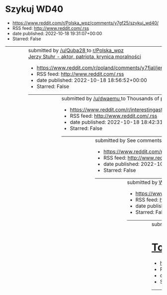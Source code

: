 # Szykuj WD40
 - https://www.reddit.com/r/Polska_wpz/comments/y7gf25/szykuj_wd40/
 - RSS feed: http://www.reddit.com/.rss
 - date published: 2022-10-18 19:31:07+00:00
 - Starred: False

<table> <tr><td> <a href="https://www.reddit.com/r/Polska_wpz/comments/y7gf25/szykuj_wd40/"> <img alt="Szykuj WD40" src="https://preview.redd.it/zn4oay809mu91.png?width=640&amp;crop=smart&amp;auto=webp&amp;s=a4a754c6fdc5c709dddff03e39c077d02f8988ba" title="Szykuj WD40" /> </a> </td><td> &#32; submitted by &#32; <a href="https://www.reddit.com/user/Quba28"> /u/Quba28 </a> &#32; to &#32; <a href="https://www.reddit.com/r/Polska_wpz/"> r/Polska_wpz </a> <br /> <span><a href="https://i.redd.it/zn4oa

# Jerzy Stuhr - aktor, patriota, krynica moralności
 - https://www.reddit.com/r/poland/comments/y7fjal/jerzy_stuhr_aktor_patriota_krynica_moralności/
 - RSS feed: http://www.reddit.com/.rss
 - date published: 2022-10-18 18:56:52+00:00
 - Starred: False

<table> <tr><td> <a href="https://www.reddit.com/r/poland/comments/y7fjal/jerzy_stuhr_aktor_patriota_krynica_moralności/"> <img alt="Jerzy Stuhr - aktor, patriota, krynica moralności" src="https://preview.redd.it/k2nmd0de2mu91.jpg?width=320&amp;crop=smart&amp;auto=webp&amp;s=02c80c539340a2f13ee32442a3990d47f3e6c273" title="Jerzy Stuhr - aktor, patriota, krynica moralności" /> </a> </td><td> &#32; submitted by &#32; <a href="https://www.reddit.com/user/dwaemu"> /u/dwaemu </a> &#32; to &#32; <a hr

# Thousands of people attend a ‘Birds Aren’t Real’ Protest in NYC
 - https://www.reddit.com/r/interestingasfuck/comments/y7f67q/thousands_of_people_attend_a_birds_arent_real/
 - RSS feed: http://www.reddit.com/.rss
 - date published: 2022-10-18 18:42:31+00:00
 - Starred: False

<table> <tr><td> <a href="https://www.reddit.com/r/interestingasfuck/comments/y7f67q/thousands_of_people_attend_a_birds_arent_real/"> <img alt="Thousands of people attend a ‘Birds Aren’t Real’ Protest in NYC" src="https://external-preview.redd.it/LidyFl3mQ5BETBtOF-JK2nY0JQnw9SxJx4vW451DHpQ.png?width=640&amp;crop=smart&amp;auto=webp&amp;s=27ca55454f0a9a5bf775427072217fee17abf4ee" title="Thousands of people attend a ‘Birds Aren’t Real’ Protest in NYC" /> </a> </td><td> &#32; submitted by &#32; <a 

# See comments for github repo that includes all previous versions!
 - https://www.reddit.com/r/ProgrammerHumor/comments/y7ewre/see_comments_for_github_repo_that_includes_all/
 - RSS feed: http://www.reddit.com/.rss
 - date published: 2022-10-18 18:32:18+00:00
 - Starred: False

<table> <tr><td> <a href="https://www.reddit.com/r/ProgrammerHumor/comments/y7ewre/see_comments_for_github_repo_that_includes_all/"> <img alt="See comments for github repo that includes all previous versions!" src="https://preview.redd.it/str04iuhylu91.png?width=320&amp;crop=smart&amp;auto=webp&amp;s=f91df024b736dea06ced838227502dae0f3d2acf" title="See comments for github repo that includes all previous versions!" /> </a> </td><td> &#32; submitted by &#32; <a href="https://www.reddit.com/user/No

# What load screen tips would you include in your game?
 - https://www.reddit.com/r/dndmemes/comments/y7epdh/what_load_screen_tips_would_you_include_in_your/
 - RSS feed: http://www.reddit.com/.rss
 - date published: 2022-10-18 18:24:22+00:00
 - Starred: False

<table> <tr><td> <a href="https://www.reddit.com/r/dndmemes/comments/y7epdh/what_load_screen_tips_would_you_include_in_your/"> <img alt="What load screen tips would you include in your game?" src="https://preview.redd.it/q6erehfvwlu91.png?width=640&amp;crop=smart&amp;auto=webp&amp;s=308696fd17878cbb785702fb4c5db7d5d038d3e1" title="What load screen tips would you include in your game?" /> </a> </td><td> &#32; submitted by &#32; <a href="https://www.reddit.com/user/spiderborland"> /u/spiderborland

# To celebrate the early development of Sims 5, the full game of Sims 4 is discounted at only 908$
 - https://www.reddit.com/r/gaming/comments/y7e7qk/to_celebrate_the_early_development_of_sims_5_the/
 - RSS feed: http://www.reddit.com/.rss
 - date published: 2022-10-18 18:05:29+00:00
 - Starred: False

<table> <tr><td> <a href="https://www.reddit.com/r/gaming/comments/y7e7qk/to_celebrate_the_early_development_of_sims_5_the/"> <img alt="To celebrate the early development of Sims 5, the full game of Sims 4 is discounted at only 908$" src="https://preview.redd.it/m3arg2betlu91.png?width=320&amp;crop=smart&amp;auto=webp&amp;s=f2f7b0d931ba4da89b17ee520c929a9ec7f8e805" title="To celebrate the early development of Sims 5, the full game of Sims 4 is discounted at only 908$" /> </a> </td><td> &#32; sub

# Last year the Pentagon admitted that this was an authentic video of a real UFO but the world was too busy dealing with a recession, Covid, war, and social unrest, that we silently agreed this on top of all that was a bit too much for one year.
 - https://www.reddit.com/r/Damnthatsinteresting/comments/y7dvd1/last_year_the_pentagon_admitted_that_this_was_an/
 - RSS feed: http://www.reddit.com/.rss
 - date published: 2022-10-18 17:52:23+00:00
 - Starred: False

<table> <tr><td> <a href="https://www.reddit.com/r/Damnthatsinteresting/comments/y7dvd1/last_year_the_pentagon_admitted_that_this_was_an/"> <img alt="Last year the Pentagon admitted that this was an authentic video of a real UFO but the world was too busy dealing with a recession, Covid, war, and social unrest, that we silently agreed this on top of all that was a bit too much for one year." src="https://external-preview.redd.it/O34MCcad69Kj_KgzRcJN6Wm63zc_PDY8SF9SQ2u9q1k.png?width=640&amp;crop=

# Which country has the most Attractive People according to Europe
 - https://www.reddit.com/r/MapPorn/comments/y7d4y5/which_country_has_the_most_attractive_people/
 - RSS feed: http://www.reddit.com/.rss
 - date published: 2022-10-18 17:23:50+00:00
 - Starred: False

<table> <tr><td> <a href="https://www.reddit.com/r/MapPorn/comments/y7d4y5/which_country_has_the_most_attractive_people/"> <img alt="Which country has the most Attractive People according to Europe" src="https://preview.redd.it/cu52pxnamlu91.png?width=640&amp;crop=smart&amp;auto=webp&amp;s=e14d8ddce0ff02bc68f126661f3b72fbe91bd53c" title="Which country has the most Attractive People according to Europe" /> </a> </td><td> &#32; submitted by &#32; <a href="https://www.reddit.com/user/Puzzleheaded-F

# ta chistoria wydażyła się na prawde
 - https://www.reddit.com/r/Polska_wpz/comments/y7d1df/ta_chistoria_wydażyła_się_na_prawde/
 - RSS feed: http://www.reddit.com/.rss
 - date published: 2022-10-18 17:20:03+00:00
 - Starred: False

<table> <tr><td> <a href="https://www.reddit.com/r/Polska_wpz/comments/y7d1df/ta_chistoria_wydażyła_się_na_prawde/"> <img alt="ta chistoria wydażyła się na prawde" src="https://preview.redd.it/7weiz1hcllu91.jpg?width=320&amp;crop=smart&amp;auto=webp&amp;s=295413e7ac877401cde1976e10b1672f21d501ec" title="ta chistoria wydażyła się na prawde" /> </a> </td><td> &#32; submitted by &#32; <a href="https://www.reddit.com/user/DoYouLike_Sand_AsIDo"> /u/DoYouLike_Sand_AsIDo </a> &#32; to &#32; <a href="ht

# 𓂺
 - https://www.reddit.com/r/shitposting/comments/y7cw5d/𓂺/
 - RSS feed: http://www.reddit.com/.rss
 - date published: 2022-10-18 17:14:24+00:00
 - Starred: False

&#32; submitted by &#32; <a href="https://www.reddit.com/user/kj_011"> /u/kj_011 </a> &#32; to &#32; <a href="https://www.reddit.com/r/shitposting/"> r/shitposting </a> <br /> <span><a href="https://v.redd.it/wbfq7s4mklu91">[link]</a></span> &#32; <span><a href="https://www.reddit.com/r/shitposting/comments/y7cw5d/𓂺/">[comments]</a></span>

# 18 year old German fell victim to Krakow strip club scam, lost 5600€
 - https://www.reddit.com/r/poland/comments/y7culx/18_year_old_german_fell_victim_to_krakow_strip/
 - RSS feed: http://www.reddit.com/.rss
 - date published: 2022-10-18 17:12:42+00:00
 - Starred: False

<!-- SC_OFF --><div class="md"><blockquote> <p>According to the police, the 18-year-old from Kümmersbruck had gone to the club and paid 65 euros for a &quot;private dance&quot; with his card. After that, more than 5600 euros had suddenly disappeared from his account. </p> <p>The young man could not remember what happened afterwards, as he told the police. When the student returned home from the school trip, he reportedly found that unknown persons had debited money from his checking account seve

# Proszę dzwońcie
 - https://www.reddit.com/r/okkolegauposledzony/comments/y7cm0w/proszę_dzwońcie/
 - RSS feed: http://www.reddit.com/.rss
 - date published: 2022-10-18 17:03:23+00:00
 - Starred: False

<table> <tr><td> <a href="https://www.reddit.com/r/okkolegauposledzony/comments/y7cm0w/proszę_dzwońcie/"> <img alt="Proszę dzwońcie" src="https://preview.redd.it/xn25l7fnilu91.jpg?width=320&amp;crop=smart&amp;auto=webp&amp;s=90e3b60bb55ad0d106613de66291badb20f4c9f3" title="Proszę dzwońcie" /> </a> </td><td> &#32; submitted by &#32; <a href="https://www.reddit.com/user/Gregg2137"> /u/Gregg2137 </a> &#32; to &#32; <a href="https://www.reddit.com/r/okkolegauposledzony/"> r/okkolegauposledzony </a> 

# 2pc & 4pc details about the 3.3 Artifacts via @Pluslesub
 - https://www.reddit.com/r/Genshin_Impact_Leaks/comments/y7c42i/2pc_4pc_details_about_the_33_artifacts_via/
 - RSS feed: http://www.reddit.com/.rss
 - date published: 2022-10-18 16:44:29+00:00
 - Starred: False

<table> <tr><td> <a href="https://www.reddit.com/r/Genshin_Impact_Leaks/comments/y7c42i/2pc_4pc_details_about_the_33_artifacts_via/"> <img alt="2pc &amp; 4pc details about the 3.3 Artifacts via @Pluslesub" src="https://preview.redd.it/8okw9ov7flu91.png?width=640&amp;crop=smart&amp;auto=webp&amp;s=f7123f91415fae2e03272e00a5f6a39c2be98f02" title="2pc &amp; 4pc details about the 3.3 Artifacts via @Pluslesub" /> </a> </td><td> &#32; submitted by &#32; <a href="https://www.reddit.com/user/fewn8"> /u/

# Zapisy na oficjalną listę - kto wyjeżdża z kraju jak PiS wygra?
 - https://www.reddit.com/r/Polska/comments/y7bx5p/zapisy_na_oficjalną_listę_kto_wyjeżdża_z_kraju/
 - RSS feed: http://www.reddit.com/.rss
 - date published: 2022-10-18 16:37:08+00:00
 - Starred: False

<!-- SC_OFF --><div class="md"><p>Jako, że sezon wyborczy w sumie można zacząć za rozpoczęty, za rozpoczęty można też zacząć sezon na absolutną klasykę czyli deklaracje: &quot;Ja tylko czekam do wyborów, ale jak PiS wygra to spiedaralam z tego kurwidołka. Bilet mam już kupiony&quot;. </p> <p>Już dzisiaj czytałem takie deklaracje. Problem jest taki, że np. loty czy pociągi czasem są odwoływane, bilet można zgubić, ktoś go może ukraść, w ostateczności można zaspać na samolot albo wstąpić do Żabki 

# Why does this scale with Faith? It’s like the exact opposite of Holy.
 - https://www.reddit.com/r/Eldenring/comments/y7bd0a/why_does_this_scale_with_faith_its_like_the_exact/
 - RSS feed: http://www.reddit.com/.rss
 - date published: 2022-10-18 16:15:41+00:00
 - Starred: False

<table> <tr><td> <a href="https://www.reddit.com/r/Eldenring/comments/y7bd0a/why_does_this_scale_with_faith_its_like_the_exact/"> <img alt="Why does this scale with Faith? It’s like the exact opposite of Holy." src="https://preview.redd.it/grrn6095alu91.jpg?width=640&amp;crop=smart&amp;auto=webp&amp;s=c26552d40b525d008e6284db9c9ec602bd2411e4" title="Why does this scale with Faith? It’s like the exact opposite of Holy." /> </a> </td><td> &#32; submitted by &#32; <a href="https://www.reddit.com/us

# Kerfuś co oni ci zrobili 😦😦
 - https://www.reddit.com/r/poland/comments/y7b8vf/kerfuś_co_oni_ci_zrobili/
 - RSS feed: http://www.reddit.com/.rss
 - date published: 2022-10-18 16:11:20+00:00
 - Starred: False

&#32; submitted by &#32; <a href="https://www.reddit.com/user/LosVygodos"> /u/LosVygodos </a> &#32; to &#32; <a href="https://www.reddit.com/r/poland/"> r/poland </a> <br /> <span><a href="https://i.redd.it/e8guembd9lu91.jpg">[link]</a></span> &#32; <span><a href="https://www.reddit.com/r/poland/comments/y7b8vf/kerfuś_co_oni_ci_zrobili/">[comments]</a></span>

# Based Central European marketing
 - https://www.reddit.com/r/2visegrad4you/comments/y7aw04/based_central_european_marketing/
 - RSS feed: http://www.reddit.com/.rss
 - date published: 2022-10-18 15:57:35+00:00
 - Starred: False

<table> <tr><td> <a href="https://www.reddit.com/r/2visegrad4you/comments/y7aw04/based_central_european_marketing/"> <img alt="Based Central European marketing" src="https://preview.redd.it/w00kaguw6lu91.jpg?width=640&amp;crop=smart&amp;auto=webp&amp;s=ea70681118d1899d24af63f582031f317c2a609f" title="Based Central European marketing" /> </a> </td><td> &#32; submitted by &#32; <a href="https://www.reddit.com/user/Sad-Monk-8136"> /u/Sad-Monk-8136 </a> &#32; to &#32; <a href="https://www.reddit.com

# Koledzy ważna sprawa!!! Jak pewnie wiecie od dłuższego czasu na naszym podredycie ludzie sprzedają linki z treściami dla jakichś dorosłych nie wiem o huj hodzi Xddd !!! ale tutaj macie takiego jednego upośledzeńca który sprzedaje dyski i tu macie jego numer takze robcie co chcecie zamowcie mu pizze
 - https://www.reddit.com/r/okkolegauposledzony/comments/y7aoxu/koledzy_ważna_sprawa_jak_pewnie_wiecie_od/
 - RSS feed: http://www.reddit.com/.rss
 - date published: 2022-10-18 15:49:33+00:00
 - Starred: False

<table> <tr><td> <a href="https://www.reddit.com/r/okkolegauposledzony/comments/y7aoxu/koledzy_ważna_sprawa_jak_pewnie_wiecie_od/"> <img alt="Koledzy ważna sprawa!!! Jak pewnie wiecie od dłuższego czasu na naszym podredycie ludzie sprzedają linki z treściami dla jakichś dorosłych nie wiem o huj hodzi Xddd !!! ale tutaj macie takiego jednego upośledzeńca który sprzedaje dyski i tu macie jego numer takze robcie co chcecie zamowcie mu pizze" src="https://preview.redd.it/s48gpveb5lu91.png?width=320&

# If you could remove one letter of champions from League which would it be? And why would it be Y?
 - https://www.reddit.com/r/LeagueOfMemes/comments/y7acss/if_you_could_remove_one_letter_of_champions_from/
 - RSS feed: http://www.reddit.com/.rss
 - date published: 2022-10-18 15:36:01+00:00
 - Starred: False

<table> <tr><td> <a href="https://www.reddit.com/r/LeagueOfMemes/comments/y7acss/if_you_could_remove_one_letter_of_champions_from/"> <img alt="If you could remove one letter of champions from League which would it be? And why would it be Y?" src="https://preview.redd.it/frksu4d23lu91.jpg?width=640&amp;crop=smart&amp;auto=webp&amp;s=33ab05fc66673cdb95467c483843b55a1cc63bdf" title="If you could remove one letter of champions from League which would it be? And why would it be Y?" /> </a> </td><td> 

# Happened today on Warsaw - Catania flight
 - https://www.reddit.com/r/poland/comments/y7ac6n/happened_today_on_warsaw_catania_flight/
 - RSS feed: http://www.reddit.com/.rss
 - date published: 2022-10-18 15:35:21+00:00
 - Starred: False

<table> <tr><td> <a href="https://www.reddit.com/r/poland/comments/y7ac6n/happened_today_on_warsaw_catania_flight/"> <img alt="Happened today on Warsaw - Catania flight" src="https://external-preview.redd.it/SOeABLKLwkqrI0y4c2QwboAlRcK337OaVIepKMU-3to.png?width=640&amp;crop=smart&amp;auto=webp&amp;s=764b4bdbfddb8752711e5b1efad61e1869c1f09b" title="Happened today on Warsaw - Catania flight" /> </a> </td><td> &#32; submitted by &#32; <a href="https://www.reddit.com/user/GadflySocrates"> /u/GadflyS

# Też tak macie?
 - https://www.reddit.com/r/Polska/comments/y7a5ui/też_tak_macie/
 - RSS feed: http://www.reddit.com/.rss
 - date published: 2022-10-18 15:28:32+00:00
 - Starred: False

<table> <tr><td> <a href="https://www.reddit.com/r/Polska/comments/y7a5ui/też_tak_macie/"> <img alt="Też tak macie?" src="https://preview.redd.it/uqqtadxp1lu91.jpg?width=640&amp;crop=smart&amp;auto=webp&amp;s=addfc0b4d515391a084ee25bda57bd54e03eff91" title="Też tak macie?" /> </a> </td><td> &#32; submitted by &#32; <a href="https://www.reddit.com/user/RainNightFlower"> /u/RainNightFlower </a> &#32; to &#32; <a href="https://www.reddit.com/r/Polska/"> r/Polska </a> <br /> <span><a href="https://i

# my bitch doesn't know what a pc is
 - https://www.reddit.com/r/teenagers/comments/y79o4q/my_bitch_doesnt_know_what_a_pc_is/
 - RSS feed: http://www.reddit.com/.rss
 - date published: 2022-10-18 15:09:26+00:00
 - Starred: False

<table> <tr><td> <a href="https://www.reddit.com/r/teenagers/comments/y79o4q/my_bitch_doesnt_know_what_a_pc_is/"> <img alt="my bitch doesn't know what a pc is" src="https://preview.redd.it/2zklg93byku91.jpg?width=640&amp;crop=smart&amp;auto=webp&amp;s=1d5636188e252934c0bce6046b5df3545e0346ec" title="my bitch doesn't know what a pc is" /> </a> </td><td> &#32; submitted by &#32; <a href="https://www.reddit.com/user/Mandoy1O2"> /u/Mandoy1O2 </a> &#32; to &#32; <a href="https://www.reddit.com/r/teen

# [DISC] Chainsaw Man - Ch. 107 links
 - https://www.reddit.com/r/ChainsawMan/comments/y79c3h/disc_chainsaw_man_ch_107_links/
 - RSS feed: http://www.reddit.com/.rss
 - date published: 2022-10-18 14:56:59+00:00
 - Starred: False

<!-- SC_OFF --><div class="md"><table><thead> <tr> <th align="left"><strong>Source</strong></th> <th align="left"><strong>Status</strong></th> </tr> </thead><tbody> <tr> <td align="left">Mangaplus</td> <td align="left"><a href="https://mangaplus.shueisha.co.jp/viewer/1014453">Online</a></td> </tr> <tr> <td align="left">Viz</td> <td align="left"><a href="https://www.viz.com/shonenjump/chainsaw-man-chapter-107/chapter/25711?action=read">Online</a></td> </tr> </tbody></table> <p><a href="https://di

# People who don't want to work, why?
 - https://www.reddit.com/r/AskReddit/comments/y78n7x/people_who_dont_want_to_work_why/
 - RSS feed: http://www.reddit.com/.rss
 - date published: 2022-10-18 14:30:29+00:00
 - Starred: False

&#32; submitted by &#32; <a href="https://www.reddit.com/user/Designer-Mark320"> /u/Designer-Mark320 </a> &#32; to &#32; <a href="https://www.reddit.com/r/AskReddit/"> r/AskReddit </a> <br /> <span><a href="https://www.reddit.com/r/AskReddit/comments/y78n7x/people_who_dont_want_to_work_why/">[link]</a></span> &#32; <span><a href="https://www.reddit.com/r/AskReddit/comments/y78n7x/people_who_dont_want_to_work_why/">[comments]</a></span>

# I work at a bank, a couple just came in wanting to cash this and claimed it was real gold and legal tender
 - https://www.reddit.com/r/facepalm/comments/y78gdg/i_work_at_a_bank_a_couple_just_came_in_wanting_to/
 - RSS feed: http://www.reddit.com/.rss
 - date published: 2022-10-18 14:23:13+00:00
 - Starred: False

<table> <tr><td> <a href="https://www.reddit.com/r/facepalm/comments/y78gdg/i_work_at_a_bank_a_couple_just_came_in_wanting_to/"> <img alt="I work at a bank, a couple just came in wanting to cash this and claimed it was real gold and legal tender" src="https://preview.redd.it/660ylgw2qku91.jpg?width=640&amp;crop=smart&amp;auto=webp&amp;s=2b60a9fb88772dc0ed86e1933a9795e58320c60d" title="I work at a bank, a couple just came in wanting to cash this and claimed it was real gold and legal tender" /> <

# Że co proszę?
 - https://www.reddit.com/r/Polska/comments/y77rft/że_co_proszę/
 - RSS feed: http://www.reddit.com/.rss
 - date published: 2022-10-18 13:56:05+00:00
 - Starred: False

<table> <tr><td> <a href="https://www.reddit.com/r/Polska/comments/y77rft/że_co_proszę/"> <img alt="Że co proszę?" src="https://preview.redd.it/bpno27o8lku91.jpg?width=640&amp;crop=smart&amp;auto=webp&amp;s=25f8ba564015a0e0f507706ba60e0639bad8357a" title="Że co proszę?" /> </a> </td><td> &#32; submitted by &#32; <a href="https://www.reddit.com/user/Borys_Pandov"> /u/Borys_Pandov </a> &#32; to &#32; <a href="https://www.reddit.com/r/Polska/"> r/Polska </a> <br /> <span><a href="https://i.redd.it/

# My boyz could use a little love sometimes
 - https://www.reddit.com/r/wholesomememes/comments/y76vto/my_boyz_could_use_a_little_love_sometimes/
 - RSS feed: http://www.reddit.com/.rss
 - date published: 2022-10-18 13:19:16+00:00
 - Starred: False

<table> <tr><td> <a href="https://www.reddit.com/r/wholesomememes/comments/y76vto/my_boyz_could_use_a_little_love_sometimes/"> <img alt="My boyz could use a little love sometimes" src="https://preview.redd.it/mpedgdineku91.jpg?width=640&amp;crop=smart&amp;auto=webp&amp;s=0974a0660acd328dc0756247906d6fd7164ef5f3" title="My boyz could use a little love sometimes" /> </a> </td><td> &#32; submitted by &#32; <a href="https://www.reddit.com/user/Kaos2018"> /u/Kaos2018 </a> &#32; to &#32; <a href="http

# Stało się...
 - https://www.reddit.com/r/Polska_wpz/comments/y76h3o/stało_się/
 - RSS feed: http://www.reddit.com/.rss
 - date published: 2022-10-18 13:02:02+00:00
 - Starred: False

&#32; submitted by &#32; <a href="https://www.reddit.com/user/Brief_Kitchen_4877"> /u/Brief_Kitchen_4877 </a> &#32; to &#32; <a href="https://www.reddit.com/r/Polska_wpz/"> r/Polska_wpz </a> <br /> <span><a href="https://i.redd.it/d2r3nkmlbku91.jpg">[link]</a></span> &#32; <span><a href="https://www.reddit.com/r/Polska_wpz/comments/y76h3o/stało_się/">[comments]</a></span>

# O co chodzi z Kerfusiem?
 - https://www.reddit.com/r/Polska/comments/y7674p/o_co_chodzi_z_kerfusiem/
 - RSS feed: http://www.reddit.com/.rss
 - date published: 2022-10-18 12:50:16+00:00
 - Starred: False

<!-- SC_OFF --><div class="md"><p>Jakby, fajny robot, postęp idzie do przodu. Ale że ludzie potrafią robić tak ochydne ,,arty” na podstawie czegoś co w praktyce MA TYLKO TWARZ. To tylko twarz kotka, a tak zwani artyści już potrafią robić te okropieństwa. Jak Samsung Sam była to jeszcze miało JAKIŚ sens bo to przynajmniej był człowiek. A tu mamy do czynienia z Robotem, który nawet ciała nie ma, tylko twarz. Nawet na Wikipedii jest powiedziane ,,Użytkownicy mediów społecznościowych rysują go w prz

# Well, there it is :(
 - https://www.reddit.com/r/cyberpunkgame/comments/y7627d/well_there_it_is/
 - RSS feed: http://www.reddit.com/.rss
 - date published: 2022-10-18 12:43:54+00:00
 - Starred: False

<table> <tr><td> <a href="https://www.reddit.com/r/cyberpunkgame/comments/y7627d/well_there_it_is/"> <img alt="Well, there it is :(" src="https://preview.redd.it/3d62p2j98ku91.jpg?width=640&amp;crop=smart&amp;auto=webp&amp;s=daf1d9153907dd0d6eb54a79763590b1956d541c" title="Well, there it is :(" /> </a> </td><td> &#32; submitted by &#32; <a href="https://www.reddit.com/user/DevilHeadache"> /u/DevilHeadache </a> &#32; to &#32; <a href="https://www.reddit.com/r/cyberpunkgame/"> r/cyberpunkgame </a>

# 💀💀💀
 - https://www.reddit.com/r/shitposting/comments/y7619j/_/
 - RSS feed: http://www.reddit.com/.rss
 - date published: 2022-10-18 12:42:40+00:00
 - Starred: False

<table> <tr><td> <a href="https://www.reddit.com/r/shitposting/comments/y7619j/_/"> <img alt="💀💀💀" src="https://preview.redd.it/32o7ld458ku91.jpg?width=640&amp;crop=smart&amp;auto=webp&amp;s=07367c51111ce9965b1fd90b784485ef0a8efa9d" title="💀💀💀" /> </a> </td><td> &#32; submitted by &#32; <a href="https://www.reddit.com/user/Ash_Pokebolas"> /u/Ash_Pokebolas </a> &#32; to &#32; <a href="https://www.reddit.com/r/shitposting/"> r/shitposting </a> <br /> <span><a href="https://i.redd.it/32o7ld458ku91.

# why are we like this
 - https://www.reddit.com/r/memes/comments/y75zw9/why_are_we_like_this/
 - RSS feed: http://www.reddit.com/.rss
 - date published: 2022-10-18 12:40:58+00:00
 - Starred: False

<table> <tr><td> <a href="https://www.reddit.com/r/memes/comments/y75zw9/why_are_we_like_this/"> <img alt="why are we like this" src="https://preview.redd.it/v5jy1wpl7ku91.png?width=640&amp;crop=smart&amp;auto=webp&amp;s=55a93da2e60dc851113a87917faddb22d1c7666b" title="why are we like this" /> </a> </td><td> &#32; submitted by &#32; <a href="https://www.reddit.com/user/golgang"> /u/golgang </a> &#32; to &#32; <a href="https://www.reddit.com/r/memes/"> r/memes </a> <br /> <span><a href="https://i

# meirl
 - https://www.reddit.com/r/meirl/comments/y75prn/meirl/
 - RSS feed: http://www.reddit.com/.rss
 - date published: 2022-10-18 12:27:46+00:00
 - Starred: False

<table> <tr><td> <a href="https://www.reddit.com/r/meirl/comments/y75prn/meirl/"> <img alt="meirl" src="https://preview.redd.it/ferecd8f5ku91.jpg?width=640&amp;crop=smart&amp;auto=webp&amp;s=310559fa04b9554157b863934ab51eb095f91844" title="meirl" /> </a> </td><td> &#32; submitted by &#32; <a href="https://www.reddit.com/user/Starlight_369"> /u/Starlight_369 </a> &#32; to &#32; <a href="https://www.reddit.com/r/meirl/"> r/meirl </a> <br /> <span><a href="https://i.redd.it/ferecd8f5ku91.jpg">[link

# Dziecko nazwane sfer niebieskich??
 - https://www.reddit.com/r/okkolegauposledzony/comments/y75290/dziecko_nazwane_sfer_niebieskich/
 - RSS feed: http://www.reddit.com/.rss
 - date published: 2022-10-18 11:57:45+00:00
 - Starred: False

<table> <tr><td> <a href="https://www.reddit.com/r/okkolegauposledzony/comments/y75290/dziecko_nazwane_sfer_niebieskich/"> <img alt="Dziecko nazwane sfer niebieskich??" src="https://preview.redd.it/p5la8xo40ku91.jpg?width=640&amp;crop=smart&amp;auto=webp&amp;s=3562b1d40896579efbd3acd7dc8ac8e997115c9b" title="Dziecko nazwane sfer niebieskich??" /> </a> </td><td> &#32; submitted by &#32; <a href="https://www.reddit.com/user/idiot_locale"> /u/idiot_locale </a> &#32; to &#32; <a href="https://www.re

# Ator na kongresie partii KORWiN
 - https://www.reddit.com/r/Polska/comments/y74yi0/ator_na_kongresie_partii_korwin/
 - RSS feed: http://www.reddit.com/.rss
 - date published: 2022-10-18 11:52:51+00:00
 - Starred: False

<table> <tr><td> <a href="https://www.reddit.com/r/Polska/comments/y74yi0/ator_na_kongresie_partii_korwin/"> <img alt="Ator na kongresie partii KORWiN" src="https://preview.redd.it/trwe0vazyju91.jpg?width=640&amp;crop=smart&amp;auto=webp&amp;s=eb1cb58a9ef3ced1cb8358a38452508b6076ec82" title="Ator na kongresie partii KORWiN" /> </a> </td><td> &#32; submitted by &#32; <a href="https://www.reddit.com/user/Niedzwiedzbipolarny"> /u/Niedzwiedzbipolarny </a> &#32; to &#32; <a href="https://www.reddit.c

# Majority of Tory party wants Truss to resign now - and want Boris Johnson to replace her
 - https://www.reddit.com/r/worldnews/comments/y74lwg/majority_of_tory_party_wants_truss_to_resign_now/
 - RSS feed: http://www.reddit.com/.rss
 - date published: 2022-10-18 11:35:48+00:00
 - Starred: False

&#32; submitted by &#32; <a href="https://www.reddit.com/user/wqu06"> /u/wqu06 </a> &#32; to &#32; <a href="https://www.reddit.com/r/worldnews/"> r/worldnews </a> <br /> <span><a href="https://news.sky.com/story/majority-of-tory-party-members-want-truss-to-resign-now-and-want-boris-johnson-to-replace-her-12723609">[link]</a></span> &#32; <span><a href="https://www.reddit.com/r/worldnews/comments/y74lwg/majority_of_tory_party_wants_truss_to_resign_now/">[comments]</a></span>

# Don't do it brothers
 - https://www.reddit.com/r/shitposting/comments/y7466m/dont_do_it_brothers/
 - RSS feed: http://www.reddit.com/.rss
 - date published: 2022-10-18 11:14:24+00:00
 - Starred: False

<table> <tr><td> <a href="https://www.reddit.com/r/shitposting/comments/y7466m/dont_do_it_brothers/"> <img alt="Don't do it brothers" src="https://preview.redd.it/krxjzeqdsju91.jpg?width=640&amp;crop=smart&amp;auto=webp&amp;s=f2c71e3949eca6b29b63595ebfc969f9b20bebbc" title="Don't do it brothers" /> </a> </td><td> &#32; submitted by &#32; <a href="https://www.reddit.com/user/McJellyDonuts"> /u/McJellyDonuts </a> &#32; to &#32; <a href="https://www.reddit.com/r/shitposting/"> r/shitposting </a> <b

# Iranian schoolgirl ‘beaten to death for refusing to sing’ pro-regime anthem
 - https://www.reddit.com/r/worldnews/comments/y740rb/iranian_schoolgirl_beaten_to_death_for_refusing/
 - RSS feed: http://www.reddit.com/.rss
 - date published: 2022-10-18 11:06:51+00:00
 - Starred: False

&#32; submitted by &#32; <a href="https://www.reddit.com/user/woland1928"> /u/woland1928 </a> &#32; to &#32; <a href="https://www.reddit.com/r/worldnews/"> r/worldnews </a> <br /> <span><a href="https://amp.theguardian.com/global-development/2022/oct/18/iranian-schoolgirl-beaten-to-death-for-refusing-to-sing-pro-regime-anthem">[link]</a></span> &#32; <span><a href="https://www.reddit.com/r/worldnews/comments/y740rb/iranian_schoolgirl_beaten_to_death_for_refusing/">[comments]</a></span>

# Blocking EU funds is “attempt by Western elites to influence Polish elections”, says president
 - https://www.reddit.com/r/europe/comments/y73q09/blocking_eu_funds_is_attempt_by_western_elites_to/
 - RSS feed: http://www.reddit.com/.rss
 - date published: 2022-10-18 10:52:41+00:00
 - Starred: False

&#32; submitted by &#32; <a href="https://www.reddit.com/user/Hematophagian"> /u/Hematophagian </a> &#32; to &#32; <a href="https://www.reddit.com/r/europe/"> r/europe </a> <br /> <span><a href="https://notesfrompoland.com/2022/10/18/blocking-eu-funds-is-attempt-by-western-elites-to-influence-polish-elections-says-president/">[link]</a></span> &#32; <span><a href="https://www.reddit.com/r/europe/comments/y73q09/blocking_eu_funds_is_attempt_by_western_elites_to/">[comments]</a></span>

# Estimated average age of young people leaving their parental household, 2019
 - https://www.reddit.com/r/MapPorn/comments/y73ity/estimated_average_age_of_young_people_leaving/
 - RSS feed: http://www.reddit.com/.rss
 - date published: 2022-10-18 10:42:37+00:00
 - Starred: False

<table> <tr><td> <a href="https://www.reddit.com/r/MapPorn/comments/y73ity/estimated_average_age_of_young_people_leaving/"> <img alt="Estimated average age of young people leaving their parental household, 2019" src="https://preview.redd.it/hw7kksypmju91.png?width=640&amp;crop=smart&amp;auto=webp&amp;s=2166c7ad22d7b2ee472a708ad52b7e81bb391538" title="Estimated average age of young people leaving their parental household, 2019" /> </a> </td><td> &#32; submitted by &#32; <a href="https://www.reddi

# lajfhak
 - https://www.reddit.com/r/Polska_wpz/comments/y73bv4/lajfhak/
 - RSS feed: http://www.reddit.com/.rss
 - date published: 2022-10-18 10:32:33+00:00
 - Starred: False

<table> <tr><td> <a href="https://www.reddit.com/r/Polska_wpz/comments/y73bv4/lajfhak/"> <img alt="lajfhak" src="https://preview.redd.it/bu9wt3sokju91.jpg?width=320&amp;crop=smart&amp;auto=webp&amp;s=63e88dd084fcb1d3271f03a4bd0d540a0bfadf7b" title="lajfhak" /> </a> </td><td> &#32; submitted by &#32; <a href="https://www.reddit.com/user/FlatTransportation64"> /u/FlatTransportation64 </a> &#32; to &#32; <a href="https://www.reddit.com/r/Polska_wpz/"> r/Polska_wpz </a> <br /> <span><a href="https:/

# ej bo bylem dzisiaj w aptece
 - https://www.reddit.com/r/Polska_wpz/comments/y7328t/ej_bo_bylem_dzisiaj_w_aptece/
 - RSS feed: http://www.reddit.com/.rss
 - date published: 2022-10-18 10:18:23+00:00
 - Starred: False

<table> <tr><td> <a href="https://www.reddit.com/r/Polska_wpz/comments/y7328t/ej_bo_bylem_dzisiaj_w_aptece/"> <img alt="ej bo bylem dzisiaj w aptece" src="https://preview.redd.it/4by5npfdiju91.png?width=640&amp;crop=smart&amp;auto=webp&amp;s=895e898d9de00aaf0b5212cf210a59bef3fd98fa" title="ej bo bylem dzisiaj w aptece" /> </a> </td><td> &#32; submitted by &#32; <a href="https://www.reddit.com/user/NVCHVJAZVJE"> /u/NVCHVJAZVJE </a> &#32; to &#32; <a href="https://www.reddit.com/r/Polska_wpz/"> r/

# 2022 Worlds Viewership down by almost 40% due to inconvenient time zones
 - https://www.reddit.com/r/leagueoflegends/comments/y730t7/2022_worlds_viewership_down_by_almost_40_due_to/
 - RSS feed: http://www.reddit.com/.rss
 - date published: 2022-10-18 10:16:14+00:00
 - Starred: False

<table> <tr><td> <a href="https://www.reddit.com/r/leagueoflegends/comments/y730t7/2022_worlds_viewership_down_by_almost_40_due_to/"> <img alt="2022 Worlds Viewership down by almost 40% due to inconvenient time zones" src="https://external-preview.redd.it/2lS4s9M0EFV67dWUFqcKxoGjtw7mI4REXOKo00jlJMY.jpg?width=640&amp;crop=smart&amp;auto=webp&amp;s=6f6e85a2063c125358cd30236885fca18f8169b9" title="2022 Worlds Viewership down by almost 40% due to inconvenient time zones" /> </a> </td><td> &#32; subm

# The art of Kaketsugi, or ‘invisible mending’ in Japanese, is a masterful cloth-repairing technique that mends a damaged cloth to precise perfection until you can’t even tell it was ever damaged.
 - https://www.reddit.com/r/interestingasfuck/comments/y72y1y/the_art_of_kaketsugi_or_invisible_mending_in/
 - RSS feed: http://www.reddit.com/.rss
 - date published: 2022-10-18 10:12:15+00:00
 - Starred: False

<table> <tr><td> <a href="https://www.reddit.com/r/interestingasfuck/comments/y72y1y/the_art_of_kaketsugi_or_invisible_mending_in/"> <img alt="The art of Kaketsugi, or ‘invisible mending’ in Japanese, is a masterful cloth-repairing technique that mends a damaged cloth to precise perfection until you can’t even tell it was ever damaged." src="https://external-preview.redd.it/pQKDOlek1_t7aIlUU5uUwk35Yx-39T6-XDhLPZlQZ8c.png?width=640&amp;crop=smart&amp;auto=webp&amp;s=fa394f5b51c17086531158b8e11381

# Evil
 - https://www.reddit.com/r/ShitPostCrusaders/comments/y72q21/evil/
 - RSS feed: http://www.reddit.com/.rss
 - date published: 2022-10-18 10:00:20+00:00
 - Starred: False

<table> <tr><td> <a href="https://www.reddit.com/r/ShitPostCrusaders/comments/y72q21/evil/"> <img alt="Evil" src="https://preview.redd.it/gc0j3qa5fju91.gif?width=640&amp;crop=smart&amp;s=c29030d15bdeaf2d83631f929681a1e79672d6d1" title="Evil" /> </a> </td><td> &#32; submitted by &#32; <a href="https://www.reddit.com/user/Liutauras123"> /u/Liutauras123 </a> &#32; to &#32; <a href="https://www.reddit.com/r/ShitPostCrusaders/"> r/ShitPostCrusaders </a> <br /> <span><a href="https://i.redd.it/gc0j3qa

# Klasyczna Wina Tuska
 - https://www.reddit.com/r/Polska/comments/y72enc/klasyczna_wina_tuska/
 - RSS feed: http://www.reddit.com/.rss
 - date published: 2022-10-18 09:43:13+00:00
 - Starred: False

<table> <tr><td> <a href="https://www.reddit.com/r/Polska/comments/y72enc/klasyczna_wina_tuska/"> <img alt="Klasyczna Wina Tuska" src="https://preview.redd.it/pj61z7m1cju91.jpg?width=640&amp;crop=smart&amp;auto=webp&amp;s=53be9415905063592eccadf4810d4c5fae5bf90a" title="Klasyczna Wina Tuska" /> </a> </td><td> &#32; submitted by &#32; <a href="https://www.reddit.com/user/Bielin_Clash"> /u/Bielin_Clash </a> &#32; to &#32; <a href="https://www.reddit.com/r/Polska/"> r/Polska </a> <br /> <span><a hr

# Wybieraj mądrze
 - https://www.reddit.com/r/Polska_wpz/comments/y72a5j/wybieraj_mądrze/
 - RSS feed: http://www.reddit.com/.rss
 - date published: 2022-10-18 09:36:38+00:00
 - Starred: False

<table> <tr><td> <a href="https://www.reddit.com/r/Polska_wpz/comments/y72a5j/wybieraj_mądrze/"> <img alt="Wybieraj mądrze" src="https://preview.redd.it/xl5uz25yaju91.jpg?width=640&amp;crop=smart&amp;auto=webp&amp;s=28886d082cefdf154859df0cb09d863c302ebe83" title="Wybieraj mądrze" /> </a> </td><td> &#32; submitted by &#32; <a href="https://www.reddit.com/user/Mackelowsky"> /u/Mackelowsky </a> &#32; to &#32; <a href="https://www.reddit.com/r/Polska_wpz/"> r/Polska_wpz </a> <br /> <span><a href="h

# spitting wisdom right here
 - https://www.reddit.com/r/Unexpected/comments/y7277e/spitting_wisdom_right_here/
 - RSS feed: http://www.reddit.com/.rss
 - date published: 2022-10-18 09:32:19+00:00
 - Starred: False

<table> <tr><td> <a href="https://www.reddit.com/r/Unexpected/comments/y7277e/spitting_wisdom_right_here/"> <img alt="spitting wisdom right here" src="https://external-preview.redd.it/6RQW2Wy2aikqA6bJzWxhV8GJ29y3bJSrwr9rt-0G3Jg.png?width=320&amp;crop=smart&amp;auto=webp&amp;s=1e26e50285b2ec0a905acf9978d586509d9f630e" title="spitting wisdom right here" /> </a> </td><td> &#32; submitted by &#32; <a href="https://www.reddit.com/user/allergic-toeveryting"> /u/allergic-toeveryting </a> &#32; to &#32;

# Anime goth Biedroń 🥵
 - https://www.reddit.com/r/Polska_wpz/comments/y71nkc/anime_goth_biedroń/
 - RSS feed: http://www.reddit.com/.rss
 - date published: 2022-10-18 09:03:47+00:00
 - Starred: False

<table> <tr><td> <a href="https://www.reddit.com/r/Polska_wpz/comments/y71nkc/anime_goth_biedroń/"> <img alt="Anime goth Biedroń 🥵" src="https://preview.redd.it/5cvb67a35ju91.jpg?width=640&amp;crop=smart&amp;auto=webp&amp;s=b274b5b14e58b42f065a333e8d2ba057066e5ac9" title="Anime goth Biedroń 🥵" /> </a> </td><td> &#32; submitted by &#32; <a href="https://www.reddit.com/user/Anizzaki"> /u/Anizzaki </a> &#32; to &#32; <a href="https://www.reddit.com/r/Polska_wpz/"> r/Polska_wpz </a> <br /> <span><a 

# Zagrozenie numer 1 dla UE wg Janusza Kowalskiego
 - https://www.reddit.com/r/Polska/comments/y71lnb/zagrozenie_numer_1_dla_ue_wg_janusza_kowalskiego/
 - RSS feed: http://www.reddit.com/.rss
 - date published: 2022-10-18 09:00:54+00:00
 - Starred: False

<table> <tr><td> <a href="https://www.reddit.com/r/Polska/comments/y71lnb/zagrozenie_numer_1_dla_ue_wg_janusza_kowalskiego/"> <img alt="Zagrozenie numer 1 dla UE wg Janusza Kowalskiego" src="https://preview.redd.it/5ll6kfqk4ju91.jpg?width=640&amp;crop=smart&amp;auto=webp&amp;s=1499022c1b5e5175c8c3597c1a095352e98b7a13" title="Zagrozenie numer 1 dla UE wg Janusza Kowalskiego" /> </a> </td><td> &#32; submitted by &#32; <a href="https://www.reddit.com/user/Ldsone071"> /u/Ldsone071 </a> &#32; to &#32

# This is precisely why Poland is great. It can recreate itself out of nothing. It's a great country. It's a Phoenix.
 - https://www.reddit.com/r/poland/comments/y719e0/this_is_precisely_why_poland_is_great_it_can/
 - RSS feed: http://www.reddit.com/.rss
 - date published: 2022-10-18 08:42:30+00:00
 - Starred: False

<table> <tr><td> <a href="https://www.reddit.com/r/poland/comments/y719e0/this_is_precisely_why_poland_is_great_it_can/"> <img alt="This is precisely why Poland is great. It can recreate itself out of nothing. It's a great country. It's a Phoenix." src="https://external-preview.redd.it/2iqiq30KZ6hvZPRBjCZpGl1ktBBwfp9IdAWrefrni7c.jpg?width=320&amp;crop=smart&amp;auto=webp&amp;s=165943f4e8bb5ee9ea9e91262ad8e6b3b82f43bd" title="This is precisely why Poland is great. It can recreate itself out of no

# 4th will be kings forever
 - https://www.reddit.com/r/shitposting/comments/y717lp/4th_will_be_kings_forever/
 - RSS feed: http://www.reddit.com/.rss
 - date published: 2022-10-18 08:39:45+00:00
 - Starred: False

<table> <tr><td> <a href="https://www.reddit.com/r/shitposting/comments/y717lp/4th_will_be_kings_forever/"> <img alt="4th will be kings forever" src="https://preview.redd.it/gt020bzs0ju91.jpg?width=640&amp;crop=smart&amp;auto=webp&amp;s=30fe2ac229e0cbfa87ecb68aade0717246e51cc5" title="4th will be kings forever" /> </a> </td><td> &#32; submitted by &#32; <a href="https://www.reddit.com/user/Redsoxdragon"> /u/Redsoxdragon </a> &#32; to &#32; <a href="https://www.reddit.com/r/shitposting/"> r/shitp

# France begins nationwide strike amid soaring inflation
 - https://www.reddit.com/r/europe/comments/y70wt2/france_begins_nationwide_strike_amid_soaring/
 - RSS feed: http://www.reddit.com/.rss
 - date published: 2022-10-18 08:22:21+00:00
 - Starred: False

<table> <tr><td> <a href="https://www.reddit.com/r/europe/comments/y70wt2/france_begins_nationwide_strike_amid_soaring/"> <img alt="France begins nationwide strike amid soaring inflation" src="https://external-preview.redd.it/1m3q_4uLYotyc5hjM7ksffxWrpI8ESsq9FtPUUzcy34.jpg?width=640&amp;crop=smart&amp;auto=webp&amp;s=22b6af229f93a83eb22c1660f6e7523707a64680" title="France begins nationwide strike amid soaring inflation" /> </a> </td><td> &#32; submitted by &#32; <a href="https://www.reddit.com/u

# Why did he report her? I’m just curious
 - https://www.reddit.com/r/HolUp/comments/y70t0r/why_did_he_report_her_im_just_curious/
 - RSS feed: http://www.reddit.com/.rss
 - date published: 2022-10-18 08:15:47+00:00
 - Starred: False

<table> <tr><td> <a href="https://www.reddit.com/r/HolUp/comments/y70t0r/why_did_he_report_her_im_just_curious/"> <img alt="Why did he report her? I’m just curious" src="https://preview.redd.it/1vgtk7xiwiu91.jpg?width=640&amp;crop=smart&amp;auto=webp&amp;s=91e17e41e00a21f4291202debfb4891881b88d80" title="Why did he report her? I’m just curious" /> </a> </td><td> &#32; submitted by &#32; <a href="https://www.reddit.com/user/jai_aani_lesthundhi"> /u/jai_aani_lesthundhi </a> &#32; to &#32; <a href=

# Tak było, Nie zmyślam, Bez czapki z daszkiem
 - https://www.reddit.com/r/Polska_wpz/comments/y70dsg/tak_było_nie_zmyślam_bez_czapki_z_daszkiem/
 - RSS feed: http://www.reddit.com/.rss
 - date published: 2022-10-18 07:50:16+00:00
 - Starred: False

&#32; submitted by &#32; <a href="https://www.reddit.com/user/datbluboi2233153"> /u/datbluboi2233153 </a> &#32; to &#32; <a href="https://www.reddit.com/r/Polska_wpz/"> r/Polska_wpz </a> <br /> <span><a href="https://v.redd.it/48s6bomyriu91">[link]</a></span> &#32; <span><a href="https://www.reddit.com/r/Polska_wpz/comments/y70dsg/tak_było_nie_zmyślam_bez_czapki_z_daszkiem/">[comments]</a></span>

# No i elegancko😎😎😎
 - https://www.reddit.com/r/okkolegauposledzony/comments/y70d8i/no_i_elegancko/
 - RSS feed: http://www.reddit.com/.rss
 - date published: 2022-10-18 07:49:22+00:00
 - Starred: False

<table> <tr><td> <a href="https://www.reddit.com/r/okkolegauposledzony/comments/y70d8i/no_i_elegancko/"> <img alt="No i elegancko😎😎😎" src="https://preview.redd.it/or5u2p9triu91.png?width=640&amp;crop=smart&amp;auto=webp&amp;s=b546c5c080391a39dbdd65bcb591c1d284bbc071" title="No i elegancko😎😎😎" /> </a> </td><td> &#32; submitted by &#32; <a href="https://www.reddit.com/user/Comfortable-Wealth69"> /u/Comfortable-Wealth69 </a> &#32; to &#32; <a href="https://www.reddit.com/r/okkolegauposledzony/"> r/

# Tymczasem w pewnej restauracji...
 - https://www.reddit.com/r/Polska/comments/y70ct4/tymczasem_w_pewnej_restauracji/
 - RSS feed: http://www.reddit.com/.rss
 - date published: 2022-10-18 07:48:40+00:00
 - Starred: False

<table> <tr><td> <a href="https://www.reddit.com/r/Polska/comments/y70ct4/tymczasem_w_pewnej_restauracji/"> <img alt="Tymczasem w pewnej restauracji..." src="https://preview.redd.it/o918cuxoriu91.jpg?width=320&amp;crop=smart&amp;auto=webp&amp;s=5ef6b5bebfa225d72df696843b86fa8b8853f2f9" title="Tymczasem w pewnej restauracji..." /> </a> </td><td> &#32; submitted by &#32; <a href="https://www.reddit.com/user/Ldsone071"> /u/Ldsone071 </a> &#32; to &#32; <a href="https://www.reddit.com/r/Polska/"> r/

# Which law of physics is applicable here ?
 - https://www.reddit.com/r/nextfuckinglevel/comments/y70a9h/which_law_of_physics_is_applicable_here/
 - RSS feed: http://www.reddit.com/.rss
 - date published: 2022-10-18 07:44:33+00:00
 - Starred: False

<table> <tr><td> <a href="https://www.reddit.com/r/nextfuckinglevel/comments/y70a9h/which_law_of_physics_is_applicable_here/"> <img alt="Which law of physics is applicable here ?" src="https://external-preview.redd.it/lZwjuvBhND0Ehcr9rw8yqIEMv4Zim3DF-ZYXBFoR2Vo.png?width=320&amp;crop=smart&amp;auto=webp&amp;s=deabb04d185e3a7334f6cfc8592cce4389b060b5" title="Which law of physics is applicable here ?" /> </a> </td><td> &#32; submitted by &#32; <a href="https://www.reddit.com/user/Friendly-Cicada27

# Za czy przed, pytanie o orientację
 - https://www.reddit.com/r/Polska/comments/y6zyzw/za_czy_przed_pytanie_o_orientację/
 - RSS feed: http://www.reddit.com/.rss
 - date published: 2022-10-18 07:25:52+00:00
 - Starred: False

<!-- SC_OFF --><div class="md"><p>Lekki żart w tytule, chodzi mi oczywiście o orientację w przestrzeni w języku polskim. Mam pytanie o słowa &quot;za&quot; i &quot;przed&quot;, bo spotkałem dwa sprzeczne użycia (moi rodzice i siostra używają ich inaczej niż ja i moja żona).</p> <p>Przykładowe zdjęcie: </p> <p><a href="https://bi.im-g.pl/im/5d/18/1a/z27361373IH,Parkowanie-na-ul--Walewskiej-po-remoncie-chodnika-.jpg">https://bi.im-g.pl/im/5d/18/1a/z27361373IH,Parkowanie-na-ul--Walewskiej-po-remonc

# cursed_worst
 - https://www.reddit.com/r/cursedcomments/comments/y6zwos/cursed_worst/
 - RSS feed: http://www.reddit.com/.rss
 - date published: 2022-10-18 07:21:51+00:00
 - Starred: False

<table> <tr><td> <a href="https://www.reddit.com/r/cursedcomments/comments/y6zwos/cursed_worst/"> <img alt="cursed_worst" src="https://preview.redd.it/jhkhdbiwmiu91.jpg?width=640&amp;crop=smart&amp;auto=webp&amp;s=3e74ec381d7a2f6dc2602ba1d382d4185a5ec9d8" title="cursed_worst" /> </a> </td><td> &#32; submitted by &#32; <a href="https://www.reddit.com/user/The_Sad_Memer"> /u/The_Sad_Memer </a> &#32; to &#32; <a href="https://www.reddit.com/r/cursedcomments/"> r/cursedcomments </a> <br /> <span><a 

# Want to be a web developer? You have to test your site on all these devices
 - https://www.reddit.com/r/ProgrammerHumor/comments/y6zreq/want_to_be_a_web_developer_you_have_to_test_your/
 - RSS feed: http://www.reddit.com/.rss
 - date published: 2022-10-18 07:13:07+00:00
 - Starred: False

<table> <tr><td> <a href="https://www.reddit.com/r/ProgrammerHumor/comments/y6zreq/want_to_be_a_web_developer_you_have_to_test_your/"> <img alt="Want to be a web developer? You have to test your site on all these devices" src="https://preview.redd.it/g0xy6yv8liu91.jpg?width=640&amp;crop=smart&amp;auto=webp&amp;s=f766d29d3ea62b7c541e26eaf153be21eace3c89" title="Want to be a web developer? You have to test your site on all these devices" /> </a> </td><td> &#32; submitted by &#32; <a href="https://

# Please make it stop
 - https://www.reddit.com/r/cyberpunkgame/comments/y6zgcl/please_make_it_stop/
 - RSS feed: http://www.reddit.com/.rss
 - date published: 2022-10-18 06:55:16+00:00
 - Starred: False

<table> <tr><td> <a href="https://www.reddit.com/r/cyberpunkgame/comments/y6zgcl/please_make_it_stop/"> <img alt="Please make it stop" src="https://preview.redd.it/eolafjs3iiu91.jpg?width=640&amp;crop=smart&amp;auto=webp&amp;s=18499f6779520ae0ab5381963a75fd7ea52a3861" title="Please make it stop" /> </a> </td><td> &#32; submitted by &#32; <a href="https://www.reddit.com/user/Haltmaw"> /u/Haltmaw </a> &#32; to &#32; <a href="https://www.reddit.com/r/cyberpunkgame/"> r/cyberpunkgame </a> <br /> <sp

# Pamiętajcie żeby zaglądać pod każdy liść!
 - https://www.reddit.com/r/Polska/comments/y6zfnc/pamiętajcie_żeby_zaglądać_pod_każdy_liść/
 - RSS feed: http://www.reddit.com/.rss
 - date published: 2022-10-18 06:54:05+00:00
 - Starred: False

<table> <tr><td> <a href="https://www.reddit.com/r/Polska/comments/y6zfnc/pamiętajcie_żeby_zaglądać_pod_każdy_liść/"> <img alt="Pamiętajcie żeby zaglądać pod każdy liść!" src="https://preview.redd.it/xg0yww3yhiu91.jpg?width=640&amp;crop=smart&amp;auto=webp&amp;s=c7356de7ffb886fa98b0028d85ec6eecd0b9e699" title="Pamiętajcie żeby zaglądać pod każdy liść!" /> </a> </td><td> &#32; submitted by &#32; <a href="https://www.reddit.com/user/long_time_lurker_zzz"> /u/long_time_lurker_zzz </a> &#32; to &#32

# How I feel after visiting Babcia
 - https://www.reddit.com/r/poland/comments/y6zbi6/how_i_feel_after_visiting_babcia/
 - RSS feed: http://www.reddit.com/.rss
 - date published: 2022-10-18 06:47:26+00:00
 - Starred: False

<table> <tr><td> <a href="https://www.reddit.com/r/poland/comments/y6zbi6/how_i_feel_after_visiting_babcia/"> <img alt="How I feel after visiting Babcia" src="https://preview.redd.it/y5y87o7enhu91.jpg?width=640&amp;crop=smart&amp;auto=webp&amp;s=a2eddbd2b7e4144259bdc53b18dd67fbd7dbb836" title="How I feel after visiting Babcia" /> </a> </td><td> &#32; submitted by &#32; <a href="https://www.reddit.com/user/westerbypl"> /u/westerbypl </a> &#32; to &#32; <a href="https://www.reddit.com/r/poland/"> 

# Is Bydgoszcz a good place to travel ?🧳
 - https://www.reddit.com/r/poland/comments/y6z8b1/is_bydgoszcz_a_good_place_to_travel/
 - RSS feed: http://www.reddit.com/.rss
 - date published: 2022-10-18 06:42:10+00:00
 - Starred: False

<table> <tr><td> <a href="https://www.reddit.com/r/poland/comments/y6z8b1/is_bydgoszcz_a_good_place_to_travel/"> <img alt="Is Bydgoszcz a good place to travel ?🧳" src="https://preview.redd.it/gqcnmsjtfiu91.jpg?width=640&amp;crop=smart&amp;auto=webp&amp;s=838e73353e3f63f6a300ab31bc5cdc3f1951866c" title="Is Bydgoszcz a good place to travel ?🧳" /> </a> </td><td> &#32; submitted by &#32; <a href="https://www.reddit.com/user/Matthew__19"> /u/Matthew__19 </a> &#32; to &#32; <a href="https://www.reddit

# HOT MILF IS REAL!!
 - https://www.reddit.com/r/memes/comments/y6yz1f/hot_milf_is_real/
 - RSS feed: http://www.reddit.com/.rss
 - date published: 2022-10-18 06:27:48+00:00
 - Starred: False

&#32; submitted by &#32; <a href="https://www.reddit.com/user/thetruememeisbest"> /u/thetruememeisbest </a> &#32; to &#32; <a href="https://www.reddit.com/r/memes/"> r/memes </a> <br /> <span><a href="https://i.redd.it/d78vcrr5diu91.gif">[link]</a></span> &#32; <span><a href="https://www.reddit.com/r/memes/comments/y6yz1f/hot_milf_is_real/">[comments]</a></span>

# Be like John
 - https://www.reddit.com/r/ProgrammerHumor/comments/y6yhs3/be_like_john/
 - RSS feed: http://www.reddit.com/.rss
 - date published: 2022-10-18 06:00:47+00:00
 - Starred: False

<table> <tr><td> <a href="https://www.reddit.com/r/ProgrammerHumor/comments/y6yhs3/be_like_john/"> <img alt="Be like John" src="https://preview.redd.it/ailmr6sf8iu91.jpg?width=320&amp;crop=smart&amp;auto=webp&amp;s=89127d9a7d35b66284fb34cff330a6e93eb18a4e" title="Be like John" /> </a> </td><td> &#32; submitted by &#32; <a href="https://www.reddit.com/user/Szasd_Hun"> /u/Szasd_Hun </a> &#32; to &#32; <a href="https://www.reddit.com/r/ProgrammerHumor/"> r/ProgrammerHumor </a> <br /> <span><a href=

# tbh the French take it pretty well, considering how much they suck
 - https://www.reddit.com/r/meme/comments/y6yeha/tbh_the_french_take_it_pretty_well_considering/
 - RSS feed: http://www.reddit.com/.rss
 - date published: 2022-10-18 05:55:49+00:00
 - Starred: False

<table> <tr><td> <a href="https://www.reddit.com/r/meme/comments/y6yeha/tbh_the_french_take_it_pretty_well_considering/"> <img alt="tbh the French take it pretty well, considering how much they suck" src="https://preview.redd.it/u0o46ryj7iu91.jpg?width=640&amp;crop=smart&amp;auto=webp&amp;s=44c8e09d45fad26262ebaafa74700ac97a2ec24a" title="tbh the French take it pretty well, considering how much they suck" /> </a> </td><td> &#32; submitted by &#32; <a href="https://www.reddit.com/user/MyCommentsA

# this one scared me
 - https://www.reddit.com/r/terriblefacebookmemes/comments/y6xzg2/this_one_scared_me/
 - RSS feed: http://www.reddit.com/.rss
 - date published: 2022-10-18 05:32:43+00:00
 - Starred: False

<table> <tr><td> <a href="https://www.reddit.com/r/terriblefacebookmemes/comments/y6xzg2/this_one_scared_me/"> <img alt="this one scared me" src="https://preview.redd.it/tpeidfof3iu91.jpg?width=320&amp;crop=smart&amp;auto=webp&amp;s=0c1e6dadaeb2dd7c77d23e2b8cb378361aa977e0" title="this one scared me" /> </a> </td><td> &#32; submitted by &#32; <a href="https://www.reddit.com/user/PastorMarcel"> /u/PastorMarcel </a> &#32; to &#32; <a href="https://www.reddit.com/r/terriblefacebookmemes/"> r/terrib

# Chad
 - https://www.reddit.com/r/shitposting/comments/y6xwbt/chad/
 - RSS feed: http://www.reddit.com/.rss
 - date published: 2022-10-18 05:28:09+00:00
 - Starred: False

<table> <tr><td> <a href="https://www.reddit.com/r/shitposting/comments/y6xwbt/chad/"> <img alt="Chad" src="https://external-preview.redd.it/EZP1CK-rCI3CoOQGm2ICUvGOVj6FK-PKIGCe0sMZNyU.png?width=320&amp;crop=smart&amp;auto=webp&amp;s=aaeb967d6bd634c460153a594fab8879b9ca2480" title="Chad" /> </a> </td><td> &#32; submitted by &#32; <a href="https://www.reddit.com/user/Healthy-Win-7835"> /u/Healthy-Win-7835 </a> &#32; to &#32; <a href="https://www.reddit.com/r/shitposting/"> r/shitposting </a> <br 

# me irl
 - https://www.reddit.com/r/meirl/comments/y6xrb6/me_irl/
 - RSS feed: http://www.reddit.com/.rss
 - date published: 2022-10-18 05:20:50+00:00
 - Starred: False

<table> <tr><td> <a href="https://www.reddit.com/r/meirl/comments/y6xrb6/me_irl/"> <img alt="me irl" src="https://preview.redd.it/yoedccqa1iu91.png?width=320&amp;crop=smart&amp;auto=webp&amp;s=23c8ccb2967bf6a19c2773c492492bb72b098185" title="me irl" /> </a> </td><td> &#32; submitted by &#32; <a href="https://www.reddit.com/user/Enderbro_go_brrr"> /u/Enderbro_go_brrr </a> &#32; to &#32; <a href="https://www.reddit.com/r/meirl/"> r/meirl </a> <br /> <span><a href="https://i.redd.it/yoedccqa1iu91.p

# Women enters military installation without authorisation.
 - https://www.reddit.com/r/facepalm/comments/y6xg7z/women_enters_military_installation_without/
 - RSS feed: http://www.reddit.com/.rss
 - date published: 2022-10-18 05:04:30+00:00
 - Starred: False

<table> <tr><td> <a href="https://www.reddit.com/r/facepalm/comments/y6xg7z/women_enters_military_installation_without/"> <img alt="Women enters military installation without authorisation." src="https://external-preview.redd.it/VRJJdjCeDK23coBwruDvZvUJsG0929nlTUJX7VAmdGU.png?width=320&amp;crop=smart&amp;auto=webp&amp;s=70b5467e43ef76a18d6af5af020cd5428346b8b9" title="Women enters military installation without authorisation." /> </a> </td><td> &#32; submitted by &#32; <a href="https://www.reddit

# TIL, in The Blair Witch Project, the reason they never show the witch on camera is that the cameraman forgot to pan to the left
 - https://www.reddit.com/r/todayilearned/comments/y6xfrq/til_in_the_blair_witch_project_the_reason_they/
 - RSS feed: http://www.reddit.com/.rss
 - date published: 2022-10-18 05:03:48+00:00
 - Starred: False

<table> <tr><td> <a href="https://www.reddit.com/r/todayilearned/comments/y6xfrq/til_in_the_blair_witch_project_the_reason_they/"> <img alt="TIL, in The Blair Witch Project, the reason they never show the witch on camera is that the cameraman forgot to pan to the left" src="https://external-preview.redd.it/cSihnHI3MdVMndPUgYlVvCrWa2bU6uFBgGBrtePuyfs.jpg?width=216&amp;crop=smart&amp;auto=webp&amp;s=55ce91e76f20a1fcb3eeee1b46571d8a6eb45c21" title="TIL, in The Blair Witch Project, the reason they n

# Amouranth realizing her new found freedom =)
 - https://www.reddit.com/r/LivestreamFail/comments/y6x9y1/amouranth_realizing_her_new_found_freedom/
 - RSS feed: http://www.reddit.com/.rss
 - date published: 2022-10-18 04:55:50+00:00
 - Starred: False

<table> <tr><td> <a href="https://www.reddit.com/r/LivestreamFail/comments/y6x9y1/amouranth_realizing_her_new_found_freedom/"> <img alt="Amouranth realizing her new found freedom =)" src="https://external-preview.redd.it/kwX8TFdRJ4Ww3pHzOEoBbWmgxd8MifwdmIB8Rh-yxjY.jpg?width=640&amp;crop=smart&amp;auto=webp&amp;s=8df2ba8fd70957a14ffd4c8aa07c6c4fe34879f0" title="Amouranth realizing her new found freedom =)" /> </a> </td><td> &#32; submitted by &#32; <a href="https://www.reddit.com/user/Ikeeki"> /u

# We are reaching 100k Max HP huh ...
 - https://www.reddit.com/r/Genshin_Impact/comments/y6x65e/we_are_reaching_100k_max_hp_huh/
 - RSS feed: http://www.reddit.com/.rss
 - date published: 2022-10-18 04:50:20+00:00
 - Starred: False

<table> <tr><td> <a href="https://www.reddit.com/r/Genshin_Impact/comments/y6x65e/we_are_reaching_100k_max_hp_huh/"> <img alt="We are reaching 100k Max HP huh ..." src="https://preview.redd.it/h8nfiu11vhu91.jpg?width=640&amp;crop=smart&amp;auto=webp&amp;s=457b6366832b8332b6b3ff8496780177dd384464" title="We are reaching 100k Max HP huh ..." /> </a> </td><td> &#32; submitted by &#32; <a href="https://www.reddit.com/user/RealSuperman00"> /u/RealSuperman00 </a> &#32; to &#32; <a href="https://www.re

# What are y’all picking
 - https://www.reddit.com/r/Animemes/comments/y6wtye/what_are_yall_picking/
 - RSS feed: http://www.reddit.com/.rss
 - date published: 2022-10-18 04:33:08+00:00
 - Starred: False

<table> <tr><td> <a href="https://www.reddit.com/r/Animemes/comments/y6wtye/what_are_yall_picking/"> <img alt="What are y’all picking" src="https://preview.redd.it/7plv3gzsshu91.jpg?width=640&amp;crop=smart&amp;auto=webp&amp;s=664adc949d0144b9bdd8d3969e960a1e2bbfdfbc" title="What are y’all picking" /> </a> </td><td> &#32; submitted by &#32; <a href="https://www.reddit.com/user/Sufficient_Bean"> /u/Sufficient_Bean </a> &#32; to &#32; <a href="https://www.reddit.com/r/Animemes/"> r/Animemes </a> <

# When you lag after jumping off the battle bus…
 - https://www.reddit.com/r/Unexpected/comments/y6wp4d/when_you_lag_after_jumping_off_the_battle_bus/
 - RSS feed: http://www.reddit.com/.rss
 - date published: 2022-10-18 04:26:33+00:00
 - Starred: False

<table> <tr><td> <a href="https://www.reddit.com/r/Unexpected/comments/y6wp4d/when_you_lag_after_jumping_off_the_battle_bus/"> <img alt="When you lag after jumping off the battle bus…" src="https://external-preview.redd.it/Zzcg_ceDtx62f-jqvbitnpyiYZ_PE4PZo6tfLXpLK-Q.png?width=320&amp;crop=smart&amp;auto=webp&amp;s=fd31ca5a00d02d54d7f618060c8a1f3ca10467de" title="When you lag after jumping off the battle bus…" /> </a> </td><td> &#32; submitted by &#32; <a href="https://www.reddit.com/user/-KanyeE

# What show will you never get tired of rewatching?
 - https://www.reddit.com/r/AskReddit/comments/y6wlhi/what_show_will_you_never_get_tired_of_rewatching/
 - RSS feed: http://www.reddit.com/.rss
 - date published: 2022-10-18 04:21:38+00:00
 - Starred: False

&#32; submitted by &#32; <a href="https://www.reddit.com/user/figinjosejospe"> /u/figinjosejospe </a> &#32; to &#32; <a href="https://www.reddit.com/r/AskReddit/"> r/AskReddit </a> <br /> <span><a href="https://www.reddit.com/r/AskReddit/comments/y6wlhi/what_show_will_you_never_get_tired_of_rewatching/">[link]</a></span> &#32; <span><a href="https://www.reddit.com/r/AskReddit/comments/y6wlhi/what_show_will_you_never_get_tired_of_rewatching/">[comments]</a></span>

# you know what you did
 - https://www.reddit.com/r/memes/comments/y6w6ex/you_know_what_you_did/
 - RSS feed: http://www.reddit.com/.rss
 - date published: 2022-10-18 04:00:52+00:00
 - Starred: False

<table> <tr><td> <a href="https://www.reddit.com/r/memes/comments/y6w6ex/you_know_what_you_did/"> <img alt="you know what you did" src="https://preview.redd.it/jplh39o1nhu91.jpg?width=640&amp;crop=smart&amp;auto=webp&amp;s=0a8bc9308ab1fb005982e3dd843a0b90a0d204d3" title="you know what you did" /> </a> </td><td> &#32; submitted by &#32; <a href="https://www.reddit.com/user/MyCommentsAreCursed"> /u/MyCommentsAreCursed </a> &#32; to &#32; <a href="https://www.reddit.com/r/memes/"> r/memes </a> <br 

# Redditors who had a gun pointed at you, how are you still alive?
 - https://www.reddit.com/r/AskReddit/comments/y6w5az/redditors_who_had_a_gun_pointed_at_you_how_are/
 - RSS feed: http://www.reddit.com/.rss
 - date published: 2022-10-18 03:59:41+00:00
 - Starred: False

&#32; submitted by &#32; <a href="https://www.reddit.com/user/Vegere"> /u/Vegere </a> &#32; to &#32; <a href="https://www.reddit.com/r/AskReddit/"> r/AskReddit </a> <br /> <span><a href="https://www.reddit.com/r/AskReddit/comments/y6w5az/redditors_who_had_a_gun_pointed_at_you_how_are/">[link]</a></span> &#32; <span><a href="https://www.reddit.com/r/AskReddit/comments/y6w5az/redditors_who_had_a_gun_pointed_at_you_how_are/">[comments]</a></span>

# То fair hе is right. . .
 - https://www.reddit.com/r/technicallythetruth/comments/y6w1tm/то_fair_hе_is_right/
 - RSS feed: http://www.reddit.com/.rss
 - date published: 2022-10-18 03:54:39+00:00
 - Starred: False

<table> <tr><td> <a href="https://www.reddit.com/r/technicallythetruth/comments/y6w1tm/то_fair_hе_is_right/"> <img alt="То fair hе is right. . ." src="https://preview.redd.it/zwwcv4bxlhu91.jpg?width=640&amp;crop=smart&amp;auto=webp&amp;s=2382ef1e63e5657307c39f2a0fbc2b9a692b2eea" title="То fair hе is right. . ." /> </a> </td><td> &#32; submitted by &#32; <a href="https://www.reddit.com/user/DJEduard1"> /u/DJEduard1 </a> &#32; to &#32; <a href="https://www.reddit.com/r/technicallythetruth/"> r/tec

# One Piece chapter 1064 spoilers
 - https://www.reddit.com/r/OnePiece/comments/y6vkea/one_piece_chapter_1064_spoilers/
 - RSS feed: http://www.reddit.com/.rss
 - date published: 2022-10-18 03:31:28+00:00
 - Starred: False

<!-- SC_OFF --><div class="md"><p>Thanks to Lebrent and Etenboby from WG forum</p> <p><strong>1064: Egghead Lab Phase</strong> </p> <ul> <li><p>On the cover aokiji and van augur have kidnapped pudding. “Kuzan and Augur of Blackbeard pirates” is the title of this cover, they also are on BB pirates ship. </p></li> <li><p>Around half of the chapter is Law vs BB</p></li> <li><p>Law uses &quot;amputate&quot;, Blackbeard counters</p></li> <li><p>While they fight, Pudding is a hostage on the ship of BB

# RYAN COHEN AGAIN!
 - https://www.reddit.com/r/Superstonk/comments/y6vjdu/ryan_cohen_again/
 - RSS feed: http://www.reddit.com/.rss
 - date published: 2022-10-18 03:30:08+00:00
 - Starred: False

<table> <tr><td> <a href="https://www.reddit.com/r/Superstonk/comments/y6vjdu/ryan_cohen_again/"> <img alt="RYAN COHEN AGAIN!" src="https://external-preview.redd.it/DiS5TP9YQI45Td5G4EOUDyiS_3Pdn7Cgd6IoIaZE88k.jpg?width=640&amp;crop=smart&amp;auto=webp&amp;s=c60503195fe03b74d85d383df85b2de9418fe4d6" title="RYAN COHEN AGAIN!" /> </a> </td><td> &#32; submitted by &#32; <a href="https://www.reddit.com/user/Kopheus"> /u/Kopheus </a> &#32; to &#32; <a href="https://www.reddit.com/r/Superstonk/"> r/Sup

# Proof that having the high ground helps IRL
 - https://www.reddit.com/r/memes/comments/y6uonh/proof_that_having_the_high_ground_helps_irl/
 - RSS feed: http://www.reddit.com/.rss
 - date published: 2022-10-18 02:49:45+00:00
 - Starred: False

<table> <tr><td> <a href="https://www.reddit.com/r/memes/comments/y6uonh/proof_that_having_the_high_ground_helps_irl/"> <img alt="Proof that having the high ground helps IRL" src="https://external-preview.redd.it/uoGZvL-IN_7HVeasVIDK9JLCUeaaHjKVRGYbLM9TD8c.png?width=640&amp;crop=smart&amp;auto=webp&amp;s=9aa4afbb9a8e3e675e620e852f3a606859202f85" title="Proof that having the high ground helps IRL" /> </a> </td><td> &#32; submitted by &#32; <a href="https://www.reddit.com/user/IamVenom_007"> /u/Ia

# This wouldn’t be an issue if the dislike counter was still here.
 - https://www.reddit.com/r/assholedesign/comments/y6ugd0/this_wouldnt_be_an_issue_if_the_dislike_counter/
 - RSS feed: http://www.reddit.com/.rss
 - date published: 2022-10-18 02:38:52+00:00
 - Starred: False

<table> <tr><td> <a href="https://www.reddit.com/r/assholedesign/comments/y6ugd0/this_wouldnt_be_an_issue_if_the_dislike_counter/"> <img alt="This wouldn’t be an issue if the dislike counter was still here." src="https://preview.redd.it/yzeaycze8hu91.jpg?width=640&amp;crop=smart&amp;auto=webp&amp;s=24282e913e77f1e3536de6b472dfc9e13187f06e" title="This wouldn’t be an issue if the dislike counter was still here." /> </a> </td><td> &#32; submitted by &#32; <a href="https://www.reddit.com/user/Caleb

# Kiedy ludzie w końcu wyjdą na ulice i wytoczą taczki?
 - https://www.reddit.com/r/Polska/comments/y6ttbw/kiedy_ludzie_w_końcu_wyjdą_na_ulice_i_wytoczą/
 - RSS feed: http://www.reddit.com/.rss
 - date published: 2022-10-18 02:09:22+00:00
 - Starred: False

<!-- SC_OFF --><div class="md"><p>Ileż można jeszcze znieść? wszystko się pie**oli, ale to dosłownie wszystko. Pytam, jak długo jeszcze?</p> </div><!-- SC_ON --> &#32; submitted by &#32; <a href="https://www.reddit.com/user/Bush_Watermelon"> /u/Bush_Watermelon </a> &#32; to &#32; <a href="https://www.reddit.com/r/Polska/"> r/Polska </a> <br /> <span><a href="https://www.reddit.com/r/Polska/comments/y6ttbw/kiedy_ludzie_w_końcu_wyjdą_na_ulice_i_wytoczą/">[link]</a></span> &#32; <span><a href="http

# The text messages I get from my 11 year old sometimes...
 - https://www.reddit.com/r/KidsAreFuckingStupid/comments/y6t21q/the_text_messages_i_get_from_my_11_year_old/
 - RSS feed: http://www.reddit.com/.rss
 - date published: 2022-10-18 01:34:56+00:00
 - Starred: False

<table> <tr><td> <a href="https://www.reddit.com/r/KidsAreFuckingStupid/comments/y6t21q/the_text_messages_i_get_from_my_11_year_old/"> <img alt="The text messages I get from my 11 year old sometimes..." src="https://preview.redd.it/v4z5egg0xgu91.jpg?width=640&amp;crop=smart&amp;auto=webp&amp;s=14cda70fd84c509026aad2881a4a217247dd9966" title="The text messages I get from my 11 year old sometimes..." /> </a> </td><td> &#32; submitted by &#32; <a href="https://www.reddit.com/user/coconutlemongrass"

# No gummies for me now. Wow I didn't know this T-T
 - https://www.reddit.com/r/oddlyterrifying/comments/y6sxee/no_gummies_for_me_now_wow_i_didnt_know_this_tt/
 - RSS feed: http://www.reddit.com/.rss
 - date published: 2022-10-18 01:29:13+00:00
 - Starred: False

<table> <tr><td> <a href="https://www.reddit.com/r/oddlyterrifying/comments/y6sxee/no_gummies_for_me_now_wow_i_didnt_know_this_tt/"> <img alt="No gummies for me now. Wow I didn't know this T-T" src="https://preview.redd.it/fav17ixfvgu91.jpg?width=320&amp;crop=smart&amp;auto=webp&amp;s=c0806b7a4f7009513896f1cc8e73b0c8beb54827" title="No gummies for me now. Wow I didn't know this T-T" /> </a> </td><td> &#32; submitted by &#32; <a href="https://www.reddit.com/user/positive_bomber49"> /u/positive_bo

# 7 year friendship down the drain with no explanation. Asked multiple mutual friends and they’re all as shocked as I am. Absolutely no idea what I did, we made plans yesterday and haven’t talked to them since then.
 - https://www.reddit.com/r/mildlyinfuriating/comments/y6rpjc/7_year_friendship_down_the_drain_with_no/
 - RSS feed: http://www.reddit.com/.rss
 - date published: 2022-10-18 00:33:46+00:00
 - Starred: False

<table> <tr><td> <a href="https://www.reddit.com/r/mildlyinfuriating/comments/y6rpjc/7_year_friendship_down_the_drain_with_no/"> <img alt="7 year friendship down the drain with no explanation. Asked multiple mutual friends and they’re all as shocked as I am. Absolutely no idea what I did, we made plans yesterday and haven’t talked to them since then." src="https://preview.redd.it/tz0kxnk3mgu91.jpg?width=640&amp;crop=smart&amp;auto=webp&amp;s=6776621eb829c6ef1809c17d3f49ce8fb335664b" title="7 yea

# cursed_bts
 - https://www.reddit.com/r/cursedcomments/comments/y6rkox/cursed_bts/
 - RSS feed: http://www.reddit.com/.rss
 - date published: 2022-10-18 00:27:27+00:00
 - Starred: False

<table> <tr><td> <a href="https://www.reddit.com/r/cursedcomments/comments/y6rkox/cursed_bts/"> <img alt="cursed_bts" src="https://preview.redd.it/q0a1xjlykgu91.png?width=640&amp;crop=smart&amp;auto=webp&amp;s=f98309251c7c73144e62d3edb4470c40557642f2" title="cursed_bts" /> </a> </td><td> &#32; submitted by &#32; <a href="https://www.reddit.com/user/shittheinternetsays"> /u/shittheinternetsays </a> &#32; to &#32; <a href="https://www.reddit.com/r/cursedcomments/"> r/cursedcomments </a> <br /> <sp

# Iranian female rock climber Elnaz Rekabi goes missing
 - https://www.reddit.com/r/worldnews/comments/y6rdhk/iranian_female_rock_climber_elnaz_rekabi_goes/
 - RSS feed: http://www.reddit.com/.rss
 - date published: 2022-10-18 00:18:29+00:00
 - Starred: False

&#32; submitted by &#32; <a href="https://www.reddit.com/user/dumbledores__beard"> /u/dumbledores__beard </a> &#32; to &#32; <a href="https://www.reddit.com/r/worldnews/"> r/worldnews </a> <br /> <span><a href="https://www.msn.com/en-us/news/world/iranian-female-rock-climber-goes-missing-bbc/ar-AA134g2b">[link]</a></span> &#32; <span><a href="https://www.reddit.com/r/worldnews/comments/y6rdhk/iranian_female_rock_climber_elnaz_rekabi_goes/">[comments]</a></span>
